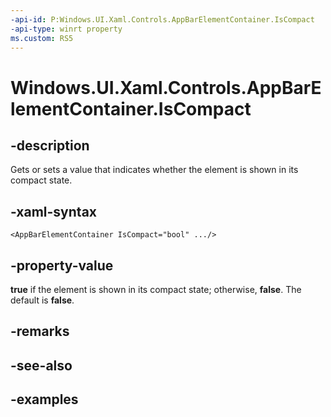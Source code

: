 ```yaml
---
-api-id: P:Windows.UI.Xaml.Controls.AppBarElementContainer.IsCompact
-api-type: winrt property
ms.custom: RS5
---
```


<!-- Property syntax.
public bool IsCompact { get;  set; }
-->

# Windows.UI.Xaml.Controls.AppBarElementContainer.IsCompact

## -description

Gets or sets a value that indicates whether the element is shown in its compact state.

## -xaml-syntax

```xaml
<AppBarElementContainer IsCompact="bool" .../>
```

## -property-value

**true** if the element is shown in its compact state; otherwise, **false**. The default is **false**.

## -remarks

## -see-also

## -examples

